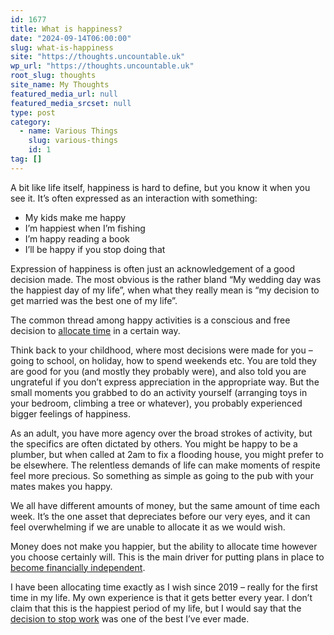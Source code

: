 ```yaml
---
id: 1677
title: What is happiness?
date: "2024-09-14T06:00:00"
slug: what-is-happiness
site: "https://thoughts.uncountable.uk"
wp_url: "https://thoughts.uncountable.uk"
root_slug: thoughts
site_name: My Thoughts
featured_media_url: null
featured_media_srcset: null
type: post
category:
  - name: Various Things
    slug: various-things
    id: 1
tag: []
---
```



<p>A bit like life itself, happiness is hard to define, but you know it when you see it.  It&#8217;s often expressed as an interaction with something:</p>



<ul class="wp-block-list">
<li>My kids make me happy</li>



<li>I&#8217;m happiest when I&#8217;m fishing</li>



<li>I&#8217;m happy reading a book</li>



<li>I&#8217;ll be happy if you stop doing that</li>
</ul>



<p>Expression of happiness is often just an acknowledgement of a good decision made.  The most obvious is the rather bland &#8220;My wedding day was the happiest day of my life&#8221;, when what they really mean is &#8220;my decision to get married was the best one of my life&#8221;.</p>



<p>The common thread among happy activities is a conscious and free decision to <a href="https://thoughts.uncountable.uk/allocating-time/" data-type="post" data-id="568">allocate time</a> in a certain way. </p>



<p>Think back to your childhood, where most decisions were made for you &#8211; going to school, on holiday, how to spend weekends etc. You are told they are good for you (and mostly they probably were), and also told you are ungrateful if you don&#8217;t express appreciation in the appropriate way. But the small moments you grabbed to do an activity yourself (arranging toys in your bedroom, climbing a tree or whatever), you probably experienced bigger feelings of happiness.</p>



<p>As an adult, you have more agency over the broad strokes of activity, but the specifics are often dictated by others. You might be happy to be a plumber, but when called at 2am to fix a flooding house, you might prefer to be elsewhere. The relentless demands of life can make moments of respite feel more precious. So something as simple as going to the pub with your mates makes you happy.</p>



<p>We all have different amounts of money, but the same amount of time each week.  It&#8217;s the one asset that depreciates before our very eyes, and it can feel overwhelming if we are unable to allocate it as we would wish.</p>



<p>Money does not make you happier, but the ability to allocate time however you choose certainly will.   This is the main driver for putting plans in place to <a href="https://thoughts.uncountable.uk/what-is-financial-independence/" data-type="post" data-id="529">become financially independent</a>.</p>



<p>I have been allocating time exactly as I wish since 2019 &#8211; really for the first time in my life.  My own experience is that it gets better every year.  I don&#8217;t claim that this is the happiest period of my life, but I would say that the <a href="https://thoughts.uncountable.uk/stopping-work/" data-type="post" data-id="575">decision to stop work</a> was one of the best I&#8217;ve ever made.</p>
